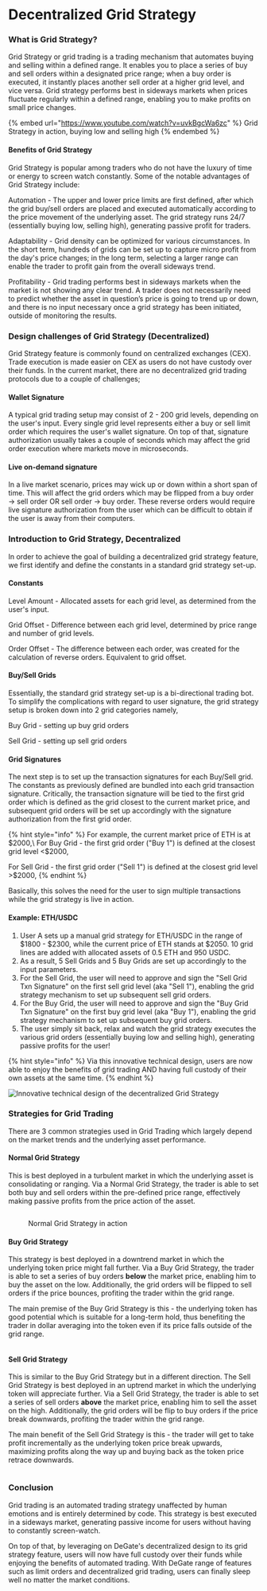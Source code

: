 # Decentralized Grid Strategy

### What is Grid Strategy?

Grid Strategy or grid trading is a trading mechanism that automates buying and selling within a defined range. It enables you to place a series of buy and sell orders within a designated price range; when a buy order is executed, it instantly places another sell order at a higher grid level, and vice versa. Grid strategy performs best in sideways markets when prices fluctuate regularly within a defined range, enabling you to make profits on small price changes.

{% embed url="https://www.youtube.com/watch?v=uvkBgcWa6zc" %}
Grid Strategy in action, buying low and selling high
{% endembed %}

#### Benefits of Grid Strategy

Grid Strategy is popular among traders who do not have the luxury of time or energy to screen watch constantly. Some of the notable advantages of Grid Strategy include:

Automation - The upper and lower price limits are first defined, after which the grid buy/sell orders are placed and executed automatically according to the price movement of the underlying asset. The grid strategy runs 24/7 (essentially buying low, selling high), generating passive profit for traders.

Adaptability - Grid density can be optimized for various circumstances. In the short term, hundreds of grids can be set up to capture micro profit from the day's price changes; in the long term, selecting a larger range can enable the trader to profit gain from the overall sideways trend.&#x20;

Profitability - Grid trading performs best in sideways markets when the market is not showing any clear trend. A trader does not necessarily need to predict whether the asset in question’s price is going to trend up or down, and there is no input necessary once a grid strategy has been initiated, outside of monitoring the results.

### Design challenges of Grid Strategy (Decentralized)

Grid Strategy feature is commonly found on centralized exchanges (CEX). Trade execution is made easier on CEX as users do not have custody over their funds. In the current market, there are no decentralized grid trading protocols due to a couple of challenges;&#x20;

#### Wallet Signature

A typical grid trading setup may consist of 2 - 200 grid levels, depending on the user's input. Every single grid level represents either a buy or sell limit order which requires the user's wallet signature. On top of that, signature authorization usually takes a couple of seconds which may affect the grid order execution where markets move in microseconds.&#x20;

#### Live on-demand signature

In a live market scenario, prices may wick up or down within a short span of time. This will affect the grid orders which may be flipped from a buy order -> sell order OR sell order -> buy order. These reverse orders would require live signature authorization from the user which can be difficult to obtain if the user is away from their computers.&#x20;

### Introduction to Grid Strategy, Decentralized

In order to achieve the goal of building a decentralized grid strategy feature, we first identify and define the constants in a standard grid strategy set-up.

#### Constants

Level Amount - Allocated assets for each grid level, as determined from the user's input.&#x20;

Grid Offset - Difference between each grid level, determined by price range and number of grid levels.&#x20;

Order Offset - The difference between each order, was created for the calculation of reverse orders. Equivalent to grid offset.&#x20;

#### Buy/Sell Grids

Essentially, the standard grid strategy set-up is a bi-directional trading bot. To simplify the complications with regard to user signature, the grid strategy setup is broken down into 2 grid categories namely,

Buy Grid - setting up buy grid orders

Sell Grid - setting up sell grid orders&#x20;

#### Grid Signatures

The next step is to set up the transaction signatures for each Buy/Sell grid. The constants as previously defined are bundled into each grid transaction signature. Critically, the transaction signature will be tied to the first grid order which is defined as the grid closest to the current market price, and subsequent grid orders will be set up accordingly with the signature authorization from the first grid order.&#x20;

{% hint style="info" %}
For example, the current market price of ETH is at $2000,\
For Buy Grid - the first grid order ("Buy 1") is defined at the closest grid level <$2000,

For Sell Grid - the first grid order ("Sell 1") is defined at the closest grid level >$2000,
{% endhint %}

Basically, this solves the need for the user to sign multiple transactions while the grid strategy is live in action.&#x20;

#### Example: ETH/USDC

1. User A sets up a manual grid strategy for ETH/USDC in the range of $1800 - $2300, while the current price of ETH stands at $2050. 10 grid lines are added with allocated assets of 0.5 ETH and 950 USDC.
2. As a result, 5 Sell Grids and 5 Buy Grids are set up accordingly to the input parameters.
3. For the Sell Grid, the user will need to approve and sign the "Sell Grid Txn Signature" on the first sell grid level (aka "Sell 1"), enabling the grid strategy mechanism to set up subsequent sell grid orders.
4. For the Buy Grid, the user will need to approve and sign the "Buy Grid Txn Signature" on the first buy grid level (aka "Buy 1"), enabling the grid strategy mechanism to set up subsequent buy grid orders.
5. The user simply sit back, relax and watch the grid strategy executes the various grid orders (essentially buying low and selling high), generating passive profits for the user!

{% hint style="info" %}
Via this innovative technical design, users are now able to enjoy the benefits of grid trading AND having full custody of their own assets at the same time.&#x20;
{% endhint %}

![Innovative technical design of the decentralized Grid Strategy](https://files.gitbook.com/v0/b/gitbook-x-prod.appspot.com/o/spaces%2FAL2OD1V013zBslKO9O9m%2Fuploads%2FHWzcfocXZuczfgKY2F3q%2FSpot-Grid-Trading-Bot-v4%20\(2\).gif?alt=media\&token=7e95ad5b-fd9f-4b7f-8080-15c3762cd6fc)

### Strategies for Grid Trading&#x20;

There are 3 common strategies used in Grid Trading which largely depend on the market trends and the underlying asset performance.&#x20;

#### Normal Grid Strategy

This is best deployed in a turbulent market in which the underlying asset is consolidating or ranging.  Via a Normal Grid Strategy, the trader is able to set both buy and sell orders within the pre-defined price range, effectively making passive profits from the price action of the asset.&#x20;

<figure><img src="../.gitbook/assets/Normal-Grid-EN-v2m (1).gif" alt=""><figcaption><p> Normal Grid Strategy in action</p></figcaption></figure>

#### Buy Grid Strategy

This strategy is best deployed in a downtrend market in which the underlying token price might fall further. Via a Buy Grid Strategy, the trader is able to set a series of buy orders **below** the market price, enabling him to buy the asset on the low. Additionally, the grid orders will be flipped to sell orders if the price bounces, profiting the trader within the grid range.&#x20;

The main premise of the Buy Grid Strategy is this - the underlying token has good potential which is suitable for a long-term hold, thus benefiting the trader in dollar averaging into the token even if its price falls outside of the grid range.&#x20;

<figure><img src="../.gitbook/assets/Buy-Grid-v20m.gif" alt=""><figcaption></figcaption></figure>

#### Sell Grid Strategy

This is similar to the Buy Grid Strategy but in a different direction. The Sell Grid Strategy is best deployed in an uptrend market in which the underlying token will appreciate further. Via a Sell Grid Strategy, the trader is able to set a series of sell orders **above** the market price, enabling him to sell the asset on the high. Additionally, the grid orders will be flip to buy orders if the price break downwards, profiting the trader within the grid range.&#x20;

The main benefit of the Sell Grid Strategy is this - the trader will get to take profit incrementally as the underlying token price break upwards, maximizing profits along the way up and buying back as the token price retrace downwards.&#x20;

<figure><img src="../.gitbook/assets/Sell-Grid-v3m.gif" alt=""><figcaption></figcaption></figure>

### Conclusion

Grid trading is an automated trading strategy unaffected by human emotions and is entirely determined by code. This strategy is best executed in a sideways market, generating passive income for users without having to constantly screen-watch.&#x20;

On top of that, by leveraging on DeGate's decentralized design to its grid strategy feature, users will now have full custody over their funds while enjoying the benefits of automated trading. With DeGate range of features such as limit orders and decentralized grid trading, users can finally sleep well no matter the market conditions.&#x20;
